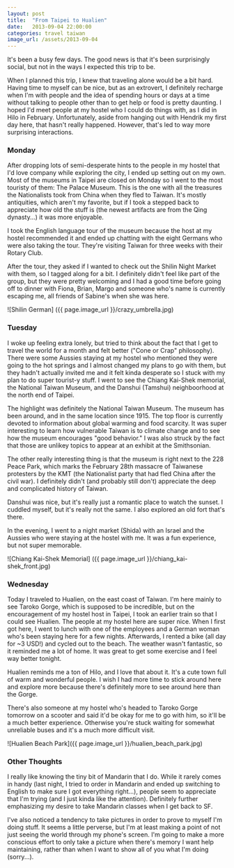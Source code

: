 ```yaml
---
layout: post
title:  "From Taipei to Hualien"
date:   2013-09-04 22:00:00
categories: travel taiwan
image_url: /assets/2013-09-04
---
```


It's been a busy few days. The good news is that it's been surprisingly social, but not in the ways I expected this trip to be.

When I planned this trip, I knew that traveling alone would be a bit hard. Having time to myself can be nice, but as an extrovert, I definitely recharge when I'm with people and the idea of spending hours or days at a time without talking to people other than to get help or food is pretty daunting. I hoped I'd meet people at my hostel who I could do things with, as I did in Hilo in February. Unfortunately, aside from hanging out with Hendrik my first day here, that hasn't really happened. However, that's led to way more surprising interactions.

### Monday
After dropping lots of semi-desperate hints to the people in my hostel that I'd love company while exploring the city, I ended up setting out on my own. Most of the museums in Taipei are closed on Monday so I went to the most touristy of them: The Palace Museum. This is the one with all the treasures the Nationalists took from China when they fled to Taiwan. It's mostly antiquities, which aren't my favorite, but if I took a stepped back to appreciate how old the stuff is (the newest artifacts are from the Qing dynasty...) it was more enjoyable.

I took the English language tour of the museum because the host at my hostel recommended it and ended up chatting with the eight Germans who were also taking the tour. They're visiting Taiwan for three weeks with their Rotary Club.

After the tour, they asked if I wanted to check out the Shilin Night Market with them, so I tagged along for a bit. I definitely didn't feel like part of the group, but they were pretty welcoming and I had a good time before going off to dinner with Fiona, Brian, Margo and someone who's name is currently escaping me, all friends of Sabine's when she was here.

![Shilin German] ({{ page.image_url }}/crazy_umbrella.jpg)

### Tuesday
I woke up feeling extra lonely, but tried to think about the fact that I get to travel the world for a month and felt better ("Cone or Crap" philosophy). There were some Aussies staying at my hostel who mentioned they were going to the hot springs and I almost changed my plans to go with them, but they hadn't actually invited me and it felt kinda desperate so I stuck with my plan to do super tourist-y stuff. I went to see the Chiang Kai-Shek memorial, the National Taiwan Museum, and the Danshui (Tamshui) neighboorhood at the north end of Taipei.

The highlight was definitely the National Taiwan Museum. The museum has been around, and in the same location since 1915. The top floor is currently devoted to information about global warming and food scarcity. It was super interesting to learn how vulnerable Taiwan is to climate change and to see how the museum encourages "good behavior." I was also struck by the fact that those are unlikey topics to appear at an exhibit at the Smithsonian.

The other really interesting thing is that the museum is right next to the 228 Peace Park, which marks the February 28th massacre of Taiwanese protesters by the KMT (the Nationalist party that had fled China after the civil war). I definitely didn't (and probably still don't) appreciate the deep and complicated history of Taiwan.

Danshui was nice, but it's really just a romantic place to watch the sunset. I cuddled myself, but it's really not the same. I also explored an old fort that's there.

In the evening, I went to a night market (Shida) with an Israel and the Aussies who were staying at the hostel with me. It was a fun experience, but not super memorable.

![Chiang Kai-Shek Memorial] ({{ page.image_url }}/chiang_kai-shek_front.jpg)

### Wednesday
Today I traveled to Hualien, on the east coast of Taiwan. I'm here mainly to see Taroko Gorge, which is supposed to be incredible, but on the encouragement of my hostel host in Taipei, I took an earlier train so that I could see Hualien. The people at my hostel here are super nice. When I first got here, I went to lunch with one of the employees and a German woman who's been staying here for a few nights. Afterwards, I rented a bike (all day for ~3 USD!) and cycled out to the beach. The weather wasn't fantastic, so it reminded me a lot of home. It was great to get some exercise and I feel way better tonight.

Hualien reminds me a ton of Hilo, and I love that about it. It's a cute town full of warm and wonderful people. I wish I had more time to stick around here and explore more because there's definitely more to see around here than the Gorge.

There's also someone at my hostel who's headed to Taroko Gorge tomorrow on a scooter and said it'd be okay for me to go with him, so it'll be a much better experience. Otherwise you're stuck waiting for somewhat unreliable buses and it's a much more difficult visit.

![Hualien Beach Park]({{ page.image_url }}/hualien_beach_park.jpg)

### Other Thoughts
I really like knowing the tiny bit of Mandarin that I do. While it rarely comes in handy (last night, I tried to order in Mandarin and ended up switching to English to make sure I got everything right...), people seem to appreciate that I'm trying (and I just kinda like the attention). Definitely further emphasizing my desire to take Mandarin classes when I get back to SF.

I've also noticed a tendency to take pictures in order to prove to myself I'm doing stuff. It seems a little perverse, but I'm at least making a point of not just seeing the world through my phone's screen. I'm going to make a more conscious effort to only take a picture when there's memory I want help maintaining, rather than when I want to show all of you what I'm doing (sorry...).